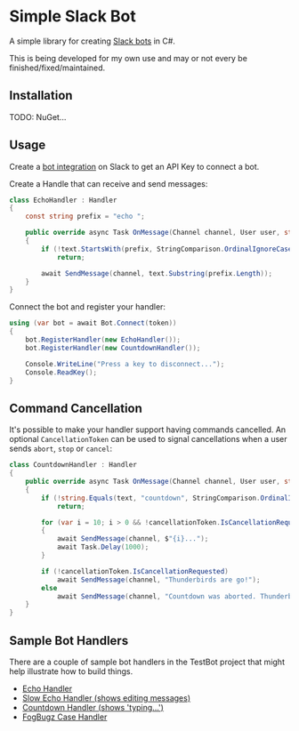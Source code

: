 # Simple Slack Bot

A simple library for creating [Slack bots](https://api.slack.com/bot-users) in C#.

This is being developed for my own use and may or not every be finished/fixed/maintained.

## Installation

TODO: NuGet...

## Usage

Create a [bot integration](https://my.slack.com/services/new/bot) on Slack to get an API Key to connect a bot.

Create a Handle that can receive and send messages:

```csharp
class EchoHandler : Handler
{
	const string prefix = "echo ";

	public override async Task OnMessage(Channel channel, User user, string text)
	{
		if (!text.StartsWith(prefix, StringComparison.OrdinalIgnoreCase))
			return;

		await SendMessage(channel, text.Substring(prefix.Length));
	}
}
```
	
Connect the bot and register your handler:

```csharp
using (var bot = await Bot.Connect(token))
{
	bot.RegisterHandler(new EchoHandler());
	bot.RegisterHandler(new CountdownHandler());

	Console.WriteLine("Press a key to disconnect...");
	Console.ReadKey();
}
```
	
## Command Cancellation

It's possible to make your handler support having commands cancelled. An optional `CancellationToken` can be used to signal cancellations when a user sends `abort`, `stop` or `cancel`:

```csharp
class CountdownHandler : Handler
{
	public override async Task OnMessage(Channel channel, User user, string text, CancellationToken cancellationToken)
	{
		if (!string.Equals(text, "countdown", StringComparison.OrdinalIgnoreCase))
			return;

		for (var i = 10; i > 0 && !cancellationToken.IsCancellationRequested; i--)
		{
			await SendMessage(channel, $"{i}...");
			await Task.Delay(1000);
		}

		if (!cancellationToken.IsCancellationRequested)
			await SendMessage(channel, "Thunderbirds are go!");
		else
			await SendMessage(channel, "Countdown was aborted. Thunderbirds are cancelled, kids :(");
	}
}
```

## Sample Bot Handlers

There are a couple of sample bot handlers in the TestBot project that might help illustrate how to build things.

- [Echo Handler](https://github.com/DanTup/SimpleSlackBot/blob/master/TestBot/Handlers/EchoHandler.cs)
- [Slow Echo Handler (shows editing messages)](https://github.com/DanTup/SimpleSlackBot/blob/master/TestBot/Handlers/CountdownHandler.cs)
- [Countdown Handler (shows 'typing...')](https://github.com/DanTup/SimpleSlackBot/blob/master/TestBot/Handlers/SlowEchoHandler.cs)
- [FogBugz Case Handler](https://github.com/DanTup/SimpleSlackBot/blob/master/TestBot/Handlers/FogBugzCaseHandler.cs)
